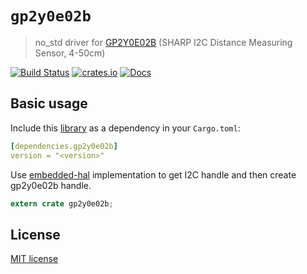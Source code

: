 # `gp2y0e02b`

> no_std driver for [GP2Y0E02B](https://www.sharpsde.com/fileadmin/products/Optoelectronics/Sensors/Specs/GP2Y0E02B_TI_OP13004EN.pdf) (SHARP I2C Distance Measuring Sensor, 4-50cm)

[![Build Status](https://github.com/lucazulian/gp2y0e02b/workflows/gp2y0e02b-ci/badge.svg)](https://github.com/lucazulian/gp2y0e02b/actions?query=workflow%3Agp2y0e02b-ci)
[![crates.io](https://img.shields.io/crates/v/gp2y0e02b.svg)](https://crates.io/crates/gp2y0e02b)
[![Docs](https://docs.rs/gp2y0e02b/badge.svg)](https://docs.rs/gp2y0e02b)

## Basic usage

Include this [library](https://crates.io/crates/gp2y0e02b) as a dependency in your `Cargo.toml`:

```yaml
[dependencies.gp2y0e02b]
version = "<version>"
```

Use [embedded-hal](https://github.com/rust-embedded/embedded-hal) implementation to get I2C handle and then create gp2y0e02b handle.

```rust
extern crate gp2y0e02b;
```

## License

[MIT license](http://opensource.org/licenses/MIT)
